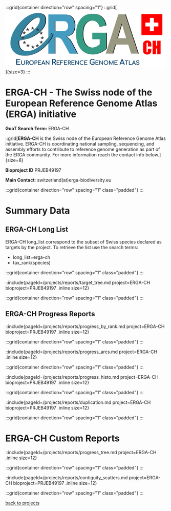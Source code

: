 :::grid{container direction="row" spacing="1"}
::grid[![GoaT](/static/images/ERGA-CH-logo.png)]{size=3}
:::

# ERGA-CH - The Swiss node of the European Reference Genome Atlas (ERGA) initiative

**GoaT Search Term:** ERGA-CH

::grid[**ERGA-CH** is the Swiss node of the European Reference Genome Atlas initiative. ERGA-CH is coordinating national sampling, sequencing, and assembly efforts to contribute to reference genome generation as part of the ERGA community. For more information reach the contact info below.]{size=8}

**Bioproject ID** PRJEB49197

**Main Contact**: switzerland(at)erga-biodiversity.eu

:::grid{container direction="row" spacing="1" class="padded"}
:::

# Summary Data

## ERGA-CH Long List

ERGA-CH long_list correspond to the subset of Swiss species declared as targets by the project. To retrieve the list use the search terms:

- long_list=erga-ch
- tax_rank(species)

:::grid{container direction="row" spacing="1" class="padded"}
:::

::include{pageId=/projects/reports/target_tree.md project=ERGA-CH bioproject=PRJEB49197 .inline size=12}

:::grid{container direction="row" spacing="1" class="padded"}
:::

## ERGA-CH Progress Reports

::include{pageId=/projects/reports/progress_by_rank.md project=ERGA-CH bioproject=PRJEB49197 .inline size=12}

:::grid{container direction="row" spacing="1" class="padded"}
:::

::include{pageId=/projects/reports/progress_arcs.md project=ERGA-CH .inline size=12}

:::grid{container direction="row" spacing="1" class="padded"}
:::

::include{pageId=/projects/reports/progress_histo.md project=ERGA-CH bioproject=PRJEB49197 .inline size=12}

:::grid{container direction="row" spacing="1" class="padded"}
:::

::include{pageId=/projects/reports/duplication.md project=ERGA-CH bioproject=PRJEB49197 .inline size=12}

:::grid{container direction="row" spacing="1" class="padded"}
:::

# ERGA-CH Custom Reports

::include{pageId=/projects/reports/progress_tree.md project=ERGA-CH .inline size=12}

:::grid{container direction="row" spacing="1" class="padded"}
:::

::include{pageId=/projects/reports/contiguity_scatters.md project=ERGA-CH bioproject=PRJEB49197 .inline size=12}

:::grid{container direction="row" spacing="1" class="padded"}
:::

[back to projects](/projects)
